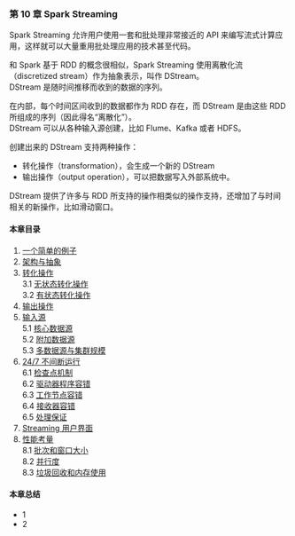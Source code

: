 ### 第 10 章	Spark Streaming ###
Spark Streaming 允许用户使用一套和批处理非常接近的 API 来编写流式计算应用，这样就可以大量重用批处理应用的技术甚至代码。  

和 Spark 基于 RDD 的概念很相似，Spark Streaming 使用离散化流（discretized stream）作为抽象表示，叫作 DStream。  
DStream 是随时间推移而收到的数据的序列。  

在内部，每个时间区间收到的数据都作为 RDD 存在，而 DStream 是由这些 RDD 所组成的序列（因此得名“离散化”）。  
DStream 可以从各种输入源创建，比如 Flume、Kafka 或者 HDFS。  

创建出来的 DStream 支持两种操作：
-   转化操作（transformation），会生成一个新的 DStream
-   输出操作（output operation），可以把数据写入外部系统中。  

DStream 提供了许多与 RDD 所支持的操作相类似的操作支持，还增加了与时间相关的新操作，比如滑动窗口。

#### 本章目录 ####
1.	[一个简单的例子]()    
2.	[架构与抽象]()    
3.	[转化操作]()    
3.1	[无状态转化操作]()    
3.2	[有状态转化操作]()    
4.	[输出操作]()    
5.	[输入源]()    
5.1	[核心数据源]()    
5.2	[附加数据源]()    
5.3	[多数据源与集群规模]()    
6.	[24/7 不间断运行]()    
6.1	[检查点机制]()    
6.2	[驱动器程序容错]()    
6.3	[工作节点容错]()    
6.4	[接收器容错]()    
6.5	[处理保证]()    
7.	[Streaming 用户界面]()    
8.	[性能考量]()    
8.1	[批次和窗口大小]()    
8.2	[并行度]()    
8.3	[垃圾回收和内存使用]()   
#### 本章总结 ####    
-   1
-   2